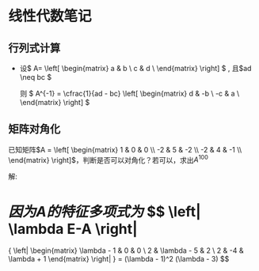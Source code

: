 # 线性代数笔记

## 行列式计算

* 设$
  A= 
  \left[
  \begin{matrix}
a & b  \\
  c & d  \\
  \end{matrix}
  \right]
  $  , 且$ad \neq bc $ 
  
  则 $
  A^{-1} = \cfrac{1}{ad - bc}
  \left[
  \begin{matrix}
  d  & -b \\
  -c & a  \\
  \end{matrix}
  \right]
  $



## 矩阵对角化

已知矩阵$A = 
\left[ 
\begin{matrix} 
1 & 0 &  0  \\
-2 & 5 &  -2  \\
-2 & 4 &  -1  \\
\end{matrix}
\right]$，判断是否可以对角化？若可以，求出$A^{100}$

解:

$因为A的特征多项式为$
$$
\left|
\lambda E-A 
\right|
=
{
\left|
\begin{matrix}
\lambda - 1 & 0 & 0 \\
2 & \lambda - 5 & 2 \\
2 & -4 & \lambda + 1
\end{matrix}
\right|
}
= (\lambda - 1)^2 (\lambda - 3)
$$






